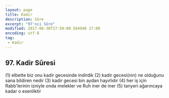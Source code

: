 ```yaml
---
layout: page
title: Kadir
description: Sûre
excerpt: "97'nci Sûre"
modified: 2017-08-30T17:50:00.564948 17:00
encoding: utf-8
tag: 
 - Kadir
---
```


## 97. Kadir Sûresi

(1) elbette biz onu kadir gecesinde  indirdik
(2) kadir gecesi(nin) ne olduğunu sana bildiren nedir
(3) kadir gecesi bin aydan hayırlıdır
(4) her iş için Rabb'lerinin izniyle onda melekler ve Ruh iner de iner
(5) tanyeri ağarıncaya kadar o esenliktir

